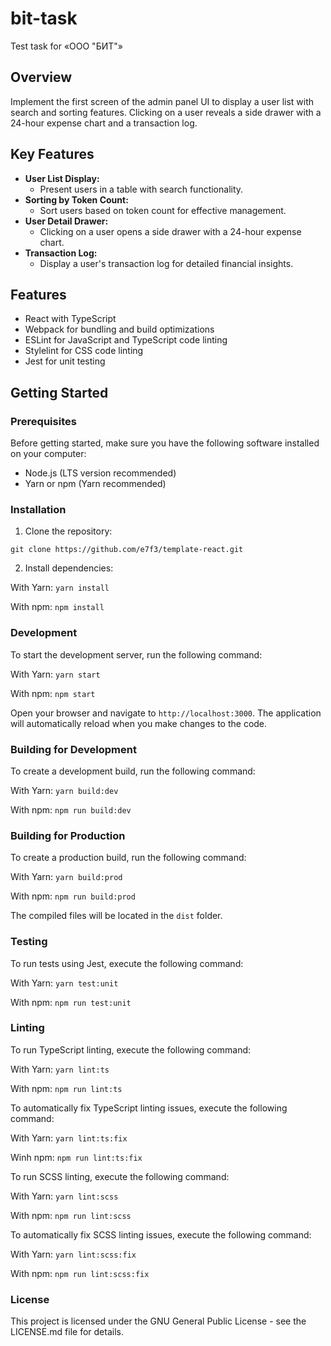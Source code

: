 # bit-task
Test task for «ООО "БИТ"»

## Overview
Implement the first screen of the admin panel UI to display a user list with search and sorting features. Clicking on a user reveals a side drawer with a 24-hour expense chart and a transaction log.

## Key Features
- **User List Display:**
  - Present users in a table with search functionality.
- **Sorting by Token Count:**
  - Sort users based on token count for effective management.
- **User Detail Drawer:**
  - Clicking on a user opens a side drawer with a 24-hour expense chart.
- **Transaction Log:**
  - Display a user's transaction log for detailed financial insights.

## Features

- React with TypeScript
- Webpack for bundling and build optimizations
- ESLint for JavaScript and TypeScript code linting
- Stylelint for CSS code linting
- Jest for unit testing

## Getting Started

### Prerequisites

Before getting started, make sure you have the following software installed on your computer:

- Node.js (LTS version recommended)
- Yarn or npm (Yarn recommended)

### Installation

1. Clone the repository:

`git clone https://github.com/e7f3/template-react.git`


2. Install dependencies:

With Yarn:
`yarn install`

With npm:
`npm install`


### Development

To start the development server, run the following command:

With Yarn:
`yarn start`

With npm:
`npm start`

Open your browser and navigate to `http://localhost:3000`. The application will automatically reload when you make changes to the code.

### Building for Development

To create a development build, run the following command:

With Yarn:
`yarn build:dev`

With npm:
`npm run build:dev`

### Building for Production

To create a production build, run the following command:

With Yarn:
`yarn build:prod`

With npm:
`npm run build:prod`

The compiled files will be located in the `dist` folder.

### Testing

To run tests using Jest, execute the following command:

With Yarn:
`yarn test:unit`

With npm:
`npm run test:unit`

### Linting

To run TypeScript linting, execute the following command:

With Yarn:
`yarn lint:ts`

With npm:
`npm run lint:ts`

To automatically fix TypeScript linting issues, execute the following command:

With Yarn:
`yarn lint:ts:fix`

Winh npm:
`npm run lint:ts:fix`

To run SCSS linting, execute the following command:

With Yarn:
`yarn lint:scss`

With npm:
`npm run lint:scss`

To automatically fix SCSS linting issues, execute the following command:

With Yarn:
`yarn lint:scss:fix`

With npm:
`npm run lint:scss:fix`


### License

This project is licensed under the GNU General Public License - see the LICENSE.md file for details.
